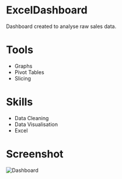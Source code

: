 # ExcelDashboard
Dashboard created to analyse raw sales data.

# Tools

- Graphs
- Pivot Tables
- Slicing 


# Skills

- Data Cleaning
- Data Visualisation 
- Excel



# Screenshot
![Dashboard](https://user-images.githubusercontent.com/103888383/206533682-3955cded-481f-4143-bd27-fba5185f2f84.png)
